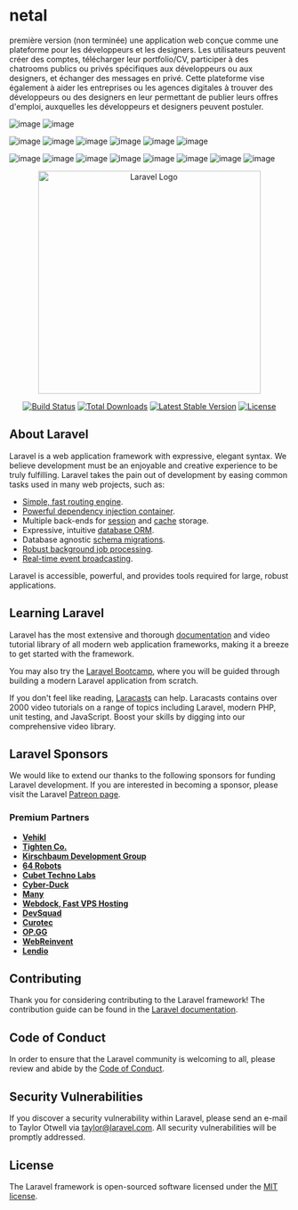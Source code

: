 # netal
première version (non terminée)
une application web conçue comme une plateforme pour les développeurs et les designers. Les utilisateurs peuvent créer des comptes, télécharger leur portfolio/CV, participer à des chatrooms publics ou privés spécifiques aux développeurs ou aux designers, et échanger des messages en privé. Cette plateforme vise également à aider les entreprises ou les agences digitales à trouver des développeurs ou des designers en leur permettant de publier leurs offres d'emploi, auxquelles les développeurs et designers peuvent postuler.


![image](https://github.com/ounaiissa/netal/assets/92831062/44ba4124-8ffa-4f09-a258-5d05df3d00d6)
![image](https://github.com/ounaiissa/netal/assets/92831062/020e282d-d57e-466c-bc8a-67293c41d997)

![image](https://github.com/ounaiissa/netal/assets/92831062/50a01382-a3e9-4a2d-8b3b-da264bfed237)
![image](https://github.com/ounaiissa/netal/assets/92831062/e624090b-9ca9-47a0-b2ca-867e83dd1a00)
![image](https://github.com/ounaiissa/netal/assets/92831062/2d20dc8e-baba-456d-9e9c-616d40737d7b)
![image](https://github.com/ounaiissa/netal/assets/92831062/8f06593b-ae80-4734-8702-c0e2b345738a)
![image](https://github.com/ounaiissa/netal/assets/92831062/d8da504f-d2bb-4246-8bc2-923adb207a29)
![image](https://github.com/ounaiissa/netal/assets/92831062/6272162a-8aa0-4c8b-8f6a-57222f8b35d2)

![image](https://github.com/ounaiissa/netal/assets/92831062/88ea8e81-c81f-43f5-8733-4b39fd14e63b)
![image](https://github.com/ounaiissa/netal/assets/92831062/7347b0c3-e0a1-46e6-8360-a8037622fb97)
![image](https://github.com/ounaiissa/netal/assets/92831062/d6953c2b-fbd0-4362-aea8-b388eec7f014)
![image](https://github.com/ounaiissa/netal/assets/92831062/172b258e-de1f-45ed-81c7-463f65450dbf)
![image](https://github.com/ounaiissa/netal/assets/92831062/ce45cf26-a865-489c-8580-e7751ad1a5b0)
![image](https://github.com/ounaiissa/netal/assets/92831062/2af46068-73b8-4b25-8467-7c04d9e3c28b)
![image](https://github.com/ounaiissa/netal/assets/92831062/afdd118d-29e9-4960-8fbe-664accc3a431)
![image](https://github.com/ounaiissa/netal/assets/92831062/a4265301-bd19-4583-9c85-7dd452ff1bb4)






<p align="center"><a href="https://laravel.com" target="_blank"><img src="https://raw.githubusercontent.com/laravel/art/master/logo-lockup/5%20SVG/2%20CMYK/1%20Full%20Color/laravel-logolockup-cmyk-red.svg" width="400" alt="Laravel Logo"></a></p>

<p align="center">
<a href="https://github.com/laravel/framework/actions"><img src="https://github.com/laravel/framework/workflows/tests/badge.svg" alt="Build Status"></a>
<a href="https://packagist.org/packages/laravel/framework"><img src="https://img.shields.io/packagist/dt/laravel/framework" alt="Total Downloads"></a>
<a href="https://packagist.org/packages/laravel/framework"><img src="https://img.shields.io/packagist/v/laravel/framework" alt="Latest Stable Version"></a>
<a href="https://packagist.org/packages/laravel/framework"><img src="https://img.shields.io/packagist/l/laravel/framework" alt="License"></a>
</p>

## About Laravel

Laravel is a web application framework with expressive, elegant syntax. We believe development must be an enjoyable and creative experience to be truly fulfilling. Laravel takes the pain out of development by easing common tasks used in many web projects, such as:

- [Simple, fast routing engine](https://laravel.com/docs/routing).
- [Powerful dependency injection container](https://laravel.com/docs/container).
- Multiple back-ends for [session](https://laravel.com/docs/session) and [cache](https://laravel.com/docs/cache) storage.
- Expressive, intuitive [database ORM](https://laravel.com/docs/eloquent).
- Database agnostic [schema migrations](https://laravel.com/docs/migrations).
- [Robust background job processing](https://laravel.com/docs/queues).
- [Real-time event broadcasting](https://laravel.com/docs/broadcasting).

Laravel is accessible, powerful, and provides tools required for large, robust applications.

## Learning Laravel

Laravel has the most extensive and thorough [documentation](https://laravel.com/docs) and video tutorial library of all modern web application frameworks, making it a breeze to get started with the framework.

You may also try the [Laravel Bootcamp](https://bootcamp.laravel.com), where you will be guided through building a modern Laravel application from scratch.

If you don't feel like reading, [Laracasts](https://laracasts.com) can help. Laracasts contains over 2000 video tutorials on a range of topics including Laravel, modern PHP, unit testing, and JavaScript. Boost your skills by digging into our comprehensive video library.

## Laravel Sponsors

We would like to extend our thanks to the following sponsors for funding Laravel development. If you are interested in becoming a sponsor, please visit the Laravel [Patreon page](https://patreon.com/taylorotwell).

### Premium Partners

- **[Vehikl](https://vehikl.com/)**
- **[Tighten Co.](https://tighten.co)**
- **[Kirschbaum Development Group](https://kirschbaumdevelopment.com)**
- **[64 Robots](https://64robots.com)**
- **[Cubet Techno Labs](https://cubettech.com)**
- **[Cyber-Duck](https://cyber-duck.co.uk)**
- **[Many](https://www.many.co.uk)**
- **[Webdock, Fast VPS Hosting](https://www.webdock.io/en)**
- **[DevSquad](https://devsquad.com)**
- **[Curotec](https://www.curotec.com/services/technologies/laravel/)**
- **[OP.GG](https://op.gg)**
- **[WebReinvent](https://webreinvent.com/?utm_source=laravel&utm_medium=github&utm_campaign=patreon-sponsors)**
- **[Lendio](https://lendio.com)**

## Contributing

Thank you for considering contributing to the Laravel framework! The contribution guide can be found in the [Laravel documentation](https://laravel.com/docs/contributions).

## Code of Conduct

In order to ensure that the Laravel community is welcoming to all, please review and abide by the [Code of Conduct](https://laravel.com/docs/contributions#code-of-conduct).

## Security Vulnerabilities

If you discover a security vulnerability within Laravel, please send an e-mail to Taylor Otwell via [taylor@laravel.com](mailto:taylor@laravel.com). All security vulnerabilities will be promptly addressed.

## License

The Laravel framework is open-sourced software licensed under the [MIT license](https://opensource.org/licenses/MIT).
